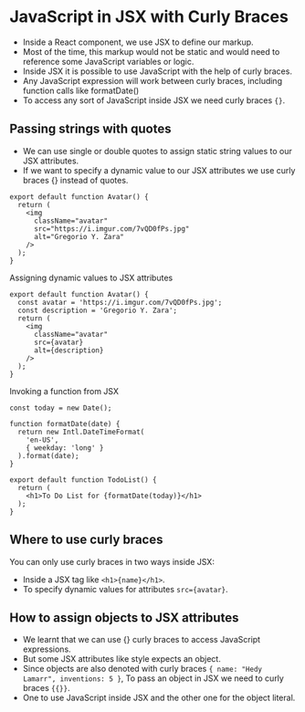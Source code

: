 # JavaScript in JSX with Curly Braces

- Inside a React component, we use JSX to define our markup.
- Most of the time, this markup would not be static and would need to reference some JavaScript variables or logic.
- Inside JSX it is possible to use JavaScript with the help of curly braces.
- Any JavaScript expression will work between curly braces, including function calls like formatDate()
- To access any sort of JavaScript inside JSX we need curly braces `{}`.


## Passing strings with quotes 

- We can use single or double quotes to assign static string values to our JSX attributes.
- If we want to specify a dynamic value to our JSX attributes we use curly braces {} instead of quotes.


```tsx
export default function Avatar() {
  return (
    <img
      className="avatar"
      src="https://i.imgur.com/7vQD0fPs.jpg"
      alt="Gregorio Y. Zara"
    />
  );
}
```

Assigning dynamic values to JSX attributes

```tsx
export default function Avatar() {
  const avatar = 'https://i.imgur.com/7vQD0fPs.jpg';
  const description = 'Gregorio Y. Zara';
  return (
    <img
      className="avatar"
      src={avatar}
      alt={description}
    />
  );
}
```

Invoking a function from JSX

```tsx
const today = new Date();

function formatDate(date) {
  return new Intl.DateTimeFormat(
    'en-US',
    { weekday: 'long' }
  ).format(date);
}

export default function TodoList() {
  return (
    <h1>To Do List for {formatDate(today)}</h1>
  );
}
```

## Where to use curly braces 

You can only use curly braces in two ways inside JSX:

- Inside a JSX tag like `<h1>{name}</h1>`.
- To specify dynamic values for attributes `src={avatar}`. 

## How to assign objects to JSX attributes

- We learnt that we can use {} curly braces to access JavaScript expressions.
- But some JSX attributes like style expects an object.
- Since objects are also denoted with curly braces `{ name: "Hedy Lamarr", inventions: 5 }`, To pass an object in JSX we need to curly braces `{{}}`.
- One to use JavaScript inside JSX and the other one for the object literal.

